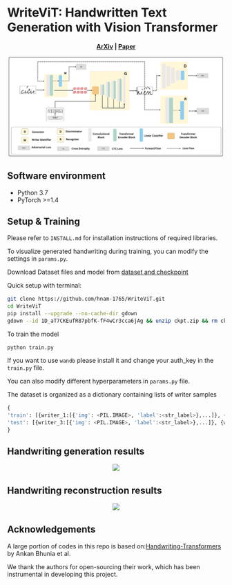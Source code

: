  # WriteViT: Handwritten Text Generation with Vision Transformer

  <p align='center'>
  <b>
    <a href="https://arxiv.org/abs/2505.13235">ArXiv</a>
    | 
    <a href="https://arxiv.org/pdf/2505.13235">Paper</a>
  </b>
</p> 

 
 <p align="center">
<img src=Figures/Architecture.png width="500"/>
</p>

<!-- 
<img src="Figures/Result.gif" width="800"/>
 -->


  
## Software environment

- Python 3.7
- PyTorch >=1.4

## Setup & Training
Please refer to `INSTALL.md` for installation instructions of required libraries.

To visualize generated handwriting during training, you can modify the settings in `params.py`.



Download Dataset files and model from [dataset and checkpoint](https://drive.google.com/drive/folders/1ZgYS6-6l6fjKY75RJipONBByujIgf-uE?usp=sharing)

Quick setup with terminal:

```bash
git clone https://github.com/hnam-1765/WriteViT.git
cd WriteViT
pip install --upgrade --no-cache-dir gdown
gdown --id 1D_aT7CKEufR87pbfK-fF4wCr3cca6jAg && unzip ckpt.zip && rm ckpt.zip
```

To train the model

```
python train.py
```

If you want to use ```wandb``` please install it and change your auth_key in the ```train.py``` file. 

You can also modify different hyperparameters in  ```params.py``` file.

The dataset is organized as a dictionary containing lists of writer samples 

```python
{
'train': [{writer_1:[{'img': <PIL.IMAGE>, 'label':<str_label>},...]}, {writer_2:[{'img': <PIL.IMAGE>, 'label':<str_label>},...]},...], 
'test': [{writer_3:[{'img': <PIL.IMAGE>, 'label':<str_label>},...]}, {writer_4:[{'img': <PIL.IMAGE>, 'label':<str_label>},...]},...], 
}
```
 <!-- ## Run Demo using Docker
```
 docker run -it -p 7860:7860 --platform=linux/amd64 \
	registry.hf.space/ankankbhunia-hwt:latest python app.py
 ``` -->

## Handwriting generation results

 <p align="center">
<img src=Figures/Generation.png width="1000"/>
</p>


## Handwriting reconstruction results
 

 <p align="center">
<img src=Figures/Reconstruction.png width="1000"/>
</p>

## Acknowledgements

A large portion of codes in this repo is based on:[Handwriting-Transformers](https://github.com/ankanbhunia/Handwriting-Transformers) by Ankan Bhunia et al.

We thank the authors for open-sourcing their work, which has been instrumental in developing this project.

 
